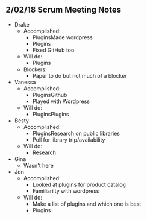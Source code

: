 ## 2/02/18 Scrum Meeting Notes

* Drake
    * Accomplished:
         * PluginsMade wordpress
         * Plugins
         * Fixed GitHub too
    * Will do:
         * Plugins
    * Blockers:
         * Paper to do but not much of a blocker
* Vanessa
    * Accomplished:
         * PluginsGithub
         * Played with Wordpress
    * Will do: 
         * PluginsPlugins
* Besty
    * Accomplished:
         * PluginsResearch on public libraries
         * Poll for library trip/availability
    * Will do:
         * Research
* Gina
    * Wasn't here
* Jon
    * Accomplished:
         * Looked at plugins for product catalog
         * Familiarilty with wordpress
    * Will do: 
         * Make a list of plugins and which one is best
         * Plugins
